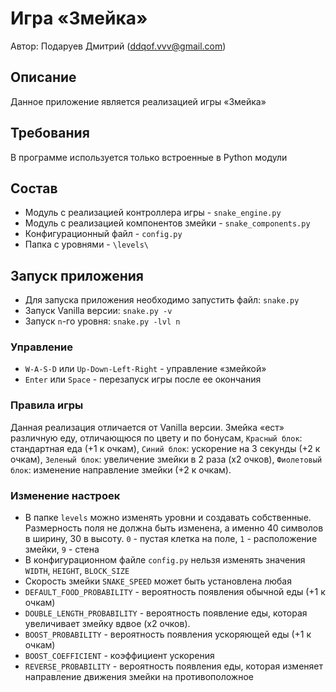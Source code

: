 # Игра «Змейка»

Автор: Подаруев Дмитрий (ddqof.vvv@gmail.com)

## Описание
Данное приложение является реализацией игры «Змейка»

## Требования
В программе используется только встроенные в Python модули

## Состав
* Модуль с реализацией контроллера игры - `snake_engine.py`
* Модуль с реализацией компонентов змейки - `snake_components.py`
* Конфигурационный файл - `config.py`
* Папка с уровнями - `\levels\`

## Запуск приложения
* Для запуска приложения необходимо запустить файл: `snake.py`
* Запуск Vanilla версии: `snake.py -v`
* Запуск `n`-го уровня: `snake.py -lvl n`

### Управление
* `W-A-S-D` или `Up-Down-Left-Right` - управление «змейкой»
* `Enter` или `Space` - перезапуск игры после ее окончания

### Правила игры
Данная реализация отличается от Vanilla версии. Змейка «ест» различную еду, отличающюся по цвету и по бонусам, `Красный блок`: стандартная еда (+1 к очкам), `Синий блок`: ускорение на 3 секунды (+2 к очкам), `Зеленый блок`: увеличение змейки в 2 раза (x2 очков), `Фиолетовый блок`: изменение направление змейки (+2 к очкам).    

### Изменение настроек
* В папке `levels` можно изменять уровни и создавать собственные. Размерность поля не должна быть изменена, а именно 40 символов в ширину, 30 в высоту. `0` - пустая клетка на поле, `1` - расположение змейки, `9` - стена
* В конфигурационном файле `config.py` нельзя изменять значения `WIDTH`, `HEIGHT`, `BLOCK_SIZE`
* Скорость змейки `SNAKE_SPEED` может быть установлена любая
* `DEFAULT_FOOD_PROBABILITY` - вероятность появления обычной еды (+1 к очкам)
* `DOUBLE_LENGTH_PROBABILITY` - вероятность появление еды, которая увеличивает змейку вдвое (x2 очков).
* `BOOST_PROBABILITY` - вероятность появления ускоряющей еды (+1 к очкам)
* `BOOST_COEFFICIENT` - коэффициент ускорения
* `REVERSE_PROBABILITY` - вероятность появления еды, которая изменяет направление движения змейки на противоположное